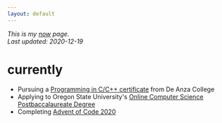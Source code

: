 ```yaml
---
layout: default
---
```


*This is my [now](https://nownownow.com/about) page.*  
*Last updated: 2020-12-19*

# currently
* Pursuing a [Programming in C/C++ certificate](https://www.deanza.edu/cis/degrees.html) from De Anza College
* Applying to Oregon State University's [Online Computer Science Postbaccalaureate Degree](https://eecs.oregonstate.edu/academic/online-cs-postbacc)
* Completing [Advent of Code 2020](https://github.com/umjennifer/AdventOfCode2020)
